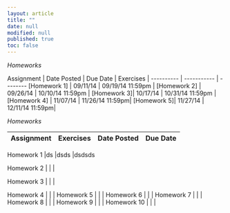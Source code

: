 ```yaml
---
layout: article
title: ""
date: null
modified: null
published: true
toc: false
---
```


*Homeworks*

Assignment | Date Posted | Due Date | Exercises |
---------- | ----------- | --------
[Homework 1] | 09/11/14         | 09/19/14 11:59pm    | 
[Homework 2] | 09/26/14         | 10/10/14 11:59pm     |
[Homework 3]| 10/17/14         | 10/31/14 11:59pm     |
[Homework 4] | 11/07/14         | 11/26/14 11:59pm|
[Homework 5]| 11/27/14         | 12/11/14 11:59pm|

*Homeworks*

Assignment | Exercises | Date Posted | Due Date
---------- | --------- | ----------- | --------

Homework 1 |ds          |dsds      |dsdsds

Homework 2 |          |    |

Homework 3 |         |     | 

Homework 4 |        | |
Homework 5 |      | |
Homework 6 |         |     |
Homework 7 |          |    |
Homework 8 |         |     | 
Homework 9 |        | |
Homework 10 |      | |
